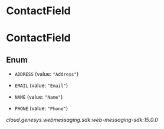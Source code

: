 # ContactField


# ContactField

## Enum


* `ADDRESS` (value: `"Address"`)

* `EMAIL` (value: `"Email"`)

* `NAME` (value: `"Name"`)

* `PHONE` (value: `"Phone"`)




_cloud.genesys.webmessaging.sdk:web-messaging-sdk:15.0.0_

